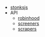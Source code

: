 <!-- docs/_sidebar.md -->

- [stonksjs](/)
- API
  - [robinhood](api/robinhood.md)
  - [screeners](api/screeners.md)
  - [scrapers](api/scrapers.md)
